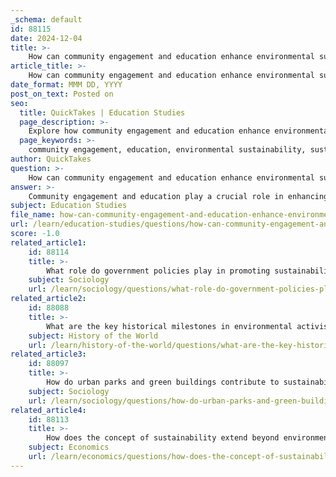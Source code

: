 ```yaml
---
_schema: default
id: 88115
date: 2024-12-04
title: >-
    How can community engagement and education enhance environmental sustainability efforts?
article_title: >-
    How can community engagement and education enhance environmental sustainability efforts?
date_format: MMM DD, YYYY
post_on_text: Posted on
seo:
  title: QuickTakes | Education Studies
  page_description: >-
    Explore how community engagement and education enhance environmental sustainability efforts by empowering communities, utilizing local knowledge, promoting education for sustainable development, and leveraging social media for mobilization.
  page_keywords: >-
    community engagement, education, environmental sustainability, sustainable practices, local knowledge, empowerment, social media mobilization, overcoming resistance, quality of life, resilience, education for sustainable development
author: QuickTakes
question: >-
    How can community engagement and education enhance environmental sustainability efforts?
answer: >-
    Community engagement and education play a crucial role in enhancing environmental sustainability efforts. Here are several ways in which they contribute to this goal:\n\n1. **Empowerment and Participation**: Community engagement fosters a sense of ownership among local residents regarding environmental initiatives. When communities are actively involved in projects such as tree planting or waste management, they are more likely to take responsibility for the outcomes. As noted by Hes (2017), "there is no sustainability without community engagement," highlighting the integral role of community participation in achieving sustainable practices.\n\n2. **Local Knowledge and Resource Management**: Communities possess invaluable local knowledge about their environment, which can inform sustainable resource management practices. Engaging local participants allows for the sharing of insights on how to wisely utilize natural resources, leading to more effective and context-sensitive sustainability strategies (Sarkissian et al., 2012).\n\n3. **Education for Sustainable Development**: Educational institutions play a pivotal role in promoting sustainability through environmental education. By integrating sustainability into curricula, schools and universities can equip students with the knowledge and skills necessary to address environmental challenges. This educational engagement not only raises awareness but also empowers future generations to advocate for sustainable practices.\n\n4. **Improved Quality of Life and Resilience**: Community engagement in sustainability efforts can lead to enhanced quality of life, economic benefits, and social equity. When communities work together on sustainability initiatives, they build resilience against environmental crises, fostering a collaborative spirit that can address broader social and environmental issues.\n\n5. **Mobilization through Social Media**: Social media serves as a powerful tool for community engagement and environmental activism. It allows for the rapid dissemination of information, recruitment of participants, and coordination of activities. By following environmental groups on social media, individuals can find multiple pathways to action, thereby enhancing their involvement in sustainability efforts.\n\n6. **Overcoming Resistance to Change**: Community engagement and education help to overcome inertia and resistance to change by providing individuals with the tools, information, and motivation needed to reduce their environmental impact. This is essential for fostering a culture of sustainability within communities.\n\nIn summary, community engagement and education are vital components of environmental sustainability efforts. They not only empower individuals and communities but also leverage local knowledge, enhance educational outcomes, and utilize modern communication tools to mobilize action towards a more sustainable future.
subject: Education Studies
file_name: how-can-community-engagement-and-education-enhance-environmental-sustainability-efforts.md
url: /learn/education-studies/questions/how-can-community-engagement-and-education-enhance-environmental-sustainability-efforts
score: -1.0
related_article1:
    id: 88114
    title: >-
        What role do government policies play in promoting sustainability and environmental management?
    subject: Sociology
    url: /learn/sociology/questions/what-role-do-government-policies-play-in-promoting-sustainability-and-environmental-management
related_article2:
    id: 88088
    title: >-
        What are the key historical milestones in environmental activism?
    subject: History of the World
    url: /learn/history-of-the-world/questions/what-are-the-key-historical-milestones-in-environmental-activism
related_article3:
    id: 88097
    title: >-
        How do urban parks and green buildings contribute to sustainability in cities?
    subject: Sociology
    url: /learn/sociology/questions/how-do-urban-parks-and-green-buildings-contribute-to-sustainability-in-cities
related_article4:
    id: 88113
    title: >-
        How does the concept of sustainability extend beyond environmental concerns to include social and economic dimensions?
    subject: Economics
    url: /learn/economics/questions/how-does-the-concept-of-sustainability-extend-beyond-environmental-concerns-to-include-social-and-economic-dimensions
---
```


&nbsp;